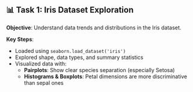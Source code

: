 ## 📊 Task 1: Iris Dataset Exploration

**Objective**: Understand data trends and distributions in the Iris dataset.

**Key Steps**:
- Loaded using `seaborn.load_dataset('iris')`
- Explored shape, data types, and summary statistics
- Visualized data with:
  - **Pairplots**: Show clear species separation (especially Setosa)
  - **Histograms & Boxplots**: Petal dimensions are more discriminative than sepal ones
